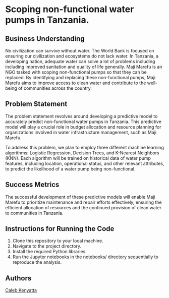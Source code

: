 # Scoping non-functional water pumps in Tanzania.
## Business Understanding
No civilization can survive without water. The World Bank is focused on ensuring our civilization and ecosystems do not lack water. In Tanzania, a developing nation, adequate water can solve a lot of problems including including improved sanitation and quality of life generally. Maji Marefu is an NGO tasked with scoping non-functional pumps so that they can be replaced. By identifying and replacing these non-functional pumps, Maji Marefu aims to improve access to clean water and contribute to the well-being of communities across the country.

## Problem Statement
The problem statement revolves around developing a predictive model to accurately predict non-functional water pumps in Tanzania. This predictive model will play a crucial role in budget allocation and resource planning for organizations involved in water infrastructure management, such as Maji Marefu.

To address this problem, we plan to employ three different machine learning algorithms: Logistic Regression, Decision Trees, and K-Nearest Neighbors (KNN). Each algorithm will be trained on historical data of water pump features, including location, operational status, and other relevant attributes, to predict the likelihood of a water pump being non-functional.

## Success Metrics
The successful development of these predictive models will enable Maji Marefu to prioritize maintenance and repair efforts effectively, ensuring the efficient allocation of resources and the continued provision of clean water to communities in Tanzania.

## Instructions for Running the Code
1. Clone this repository to your local machine.
2. Navigate to the project directory.
3. Install the required Python libraries.
4. Run the Jupyter notebooks in the notebooks/ directory sequentially to reproduce the analysis.

## Authors
[Caleb Kenyatta](https://github.com/CarlAK96/)

